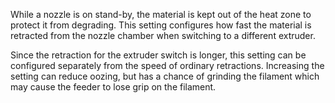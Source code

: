 While a nozzle is on stand-by, the material is kept out of the heat zone to protect it from degrading. This setting configures how fast the material is retracted from the nozzle chamber when switching to a different extruder.

Since the retraction for the extruder switch is longer, this setting can be configured separately from the speed of ordinary retractions. Increasing the setting can reduce oozing, but has a chance of grinding the filament which may cause the feeder to lose grip on the filament.